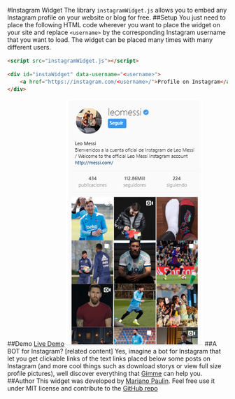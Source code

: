 #Instagram Widget
The library ```instagramWidget.js```  allows you to embed any Instagram profile on your website or blog for free.
##Setup
You just need to place the following HTML code wherever you want to place the widget on your site and replace <code>&#x3C;username&#x3E;</code> by the corresponding Instagram username that you want to load. The widget can be placed many times with many different users.
```html
<script src="instagramWidget.js"></script>
```
```html
<div id="instaWidget" data-username="<username>">
    <a href="https://instagram.com/<username>/">Profile on Instagram</a>
</div>
```
##Demo
[Live Demo](http://htmlpreview.github.io/?https://github.com/marianopaulin02/instagramWidget/blob/master/index.html)
![embed Instagram Widget](images/embed-Instagram-Widget.png)
##A BOT for Instagram?
[related content] Yes, imagine a bot for Instagram that let you get clickable links of the text links placed below some posts on Instagram (and more cool things such as download storys or view full size profile pictures), well discover everything that [Gimme](https://gimmethat.link) can help you.
##Author
This widget was developed by [Mariano Paulin](https://github.com/marianopaulin02/)</a>. Feel free use it under MIT license and contribute to the [GitHub repo](https://github.com/marianopaulin02/instagramWidget)
